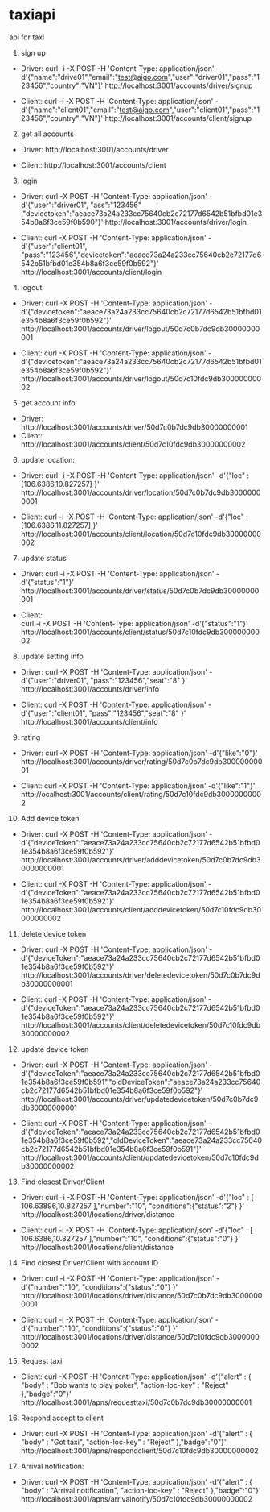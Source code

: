 taxiapi
=======

api for taxi

1) sign up
 - Driver: 
 	curl -i -X POST -H 'Content-Type: application/json' -d'{"name":"drive01","email":"test@aigo.com","user":"driver01","pass":"123456","country":"VN"}' http://localhost:3001/accounts/driver/signup

 - Client:
 	curl -i -X POST -H 'Content-Type: application/json' -d'{"name":"client01","email":"test@aigo.com","user":"client01","pass":"123456","country":"VN"}' http://localhost:3001/accounts/client/signup

2) get all accounts
 - Driver: 
 	http://localhost:3001/accounts/driver

 - Client:
 	http://localhost:3001/accounts/client

3) login
 - Driver:
	curl -X POST -H 'Content-Type: application/json' -d'{"user":"driver01", "ass":"123456" ,"devicetoken":"aeace73a24a233cc75640cb2c72177d6542b51bfbd01e354b8a6f3ce59f0b590"}' http://localhost:3001/accounts/driver/login

 - Client:
	curl -X POST -H 'Content-Type: application/json' -d'{"user":"client01", "pass":"123456","devicetoken":"aeace73a24a233cc75640cb2c72177d6542b51bfbd01e354b8a6f3ce59f0b592"}' http://localhost:3001/accounts/client/login

4) logout
 - Driver:
 	curl -X POST -H 'Content-Type: application/json' -d'{"devicetoken":"aeace73a24a233cc75640cb2c72177d6542b51bfbd01e354b8a6f3ce59f0b592"}' http://localhost:3001/accounts/driver/logout/50d7c0b7dc9db30000000001

 - Client:
	curl -X POST -H 'Content-Type: application/json' -d'{"devicetoken":"aeace73a24a233cc75640cb2c72177d6542b51bfbd01e354b8a6f3ce59f0b592"}' http://localhost:3001/accounts/driver/logout/50d7c10fdc9db30000000002

5) get account info

 - Driver: 
 	http://localhost:3001/accounts/driver/50d7c0b7dc9db30000000001
 - Client: 
 	http://localhost:3001/accounts/client/50d7c10fdc9db30000000002


6) update location:
 - Driver: 
	curl -i -X POST -H 'Content-Type: application/json' -d'{"loc" : [106.6386,10.827257] }' http://localhost:3001/accounts/driver/location/50d7c0b7dc9db30000000001

 - Client: 
	curl -i -X POST -H 'Content-Type: application/json' -d'{"loc" : [106.6386,11.827257] }' http://localhost:3001/accounts/client/location/50d7c10fdc9db30000000002

7) update status
 - Driver: 
	curl -i -X POST -H 'Content-Type: application/json' -d'{"status":"1"}' http://localhost:3001/accounts/driver/status/50d7c0b7dc9db30000000001

 - Client: 	
 	curl -i -X POST -H 'Content-Type: application/json' -d'{"status":"1"}' http://localhost:3001/accounts/client/status/50d7c10fdc9db30000000002

8) update setting info
 - Driver: 
	curl -X POST -H 'Content-Type: application/json' -d'{"user":"driver01", "pass":"123456","seat":"8" }' http://localhost:3001/accounts/driver/info

 - Client: 
	curl -X POST -H 'Content-Type: application/json' -d'{"user":"client01", "pass":"123456","seat":"8" }' http://localhost:3001/accounts/client/info

9) rating

 - Driver: 
	curl -X POST -H 'Content-Type: application/json' -d'{"like":"0"}' http://localhost:3001/accounts/driver/rating/50d7c0b7dc9db30000000001

 - Client: 
	curl -X POST -H 'Content-Type: application/json' -d'{"like":"1"}' http://ocalhost:3001/accounts/client/rating/50d7c10fdc9db30000000002

10) Add device token
 - Driver: 
	curl -X POST -H 'Content-Type: application/json' -d'{"deviceToken":"aeace73a24a233cc75640cb2c72177d6542b51bfbd01e354b8a6f3ce59f0b592"}' http://localhost:3001/accounts/driver/adddevicetoken/50d7c0b7dc9db30000000001

 - Client: 
 	curl -X POST -H 'Content-Type: application/json' -d'{"deviceToken":"aeace73a24a233cc75640cb2c72177d6542b51bfbd01e354b8a6f3ce59f0b592"}' http://localhost:3001/accounts/client/adddevicetoken/50d7c10fdc9db30000000002

11) delete device token
 - Driver: 
	curl -X POST -H 'Content-Type: application/json' -d'{"deviceToken":"aeace73a24a233cc75640cb2c72177d6542b51bfbd01e354b8a6f3ce59f0b592"}' http://localhost:3001/accounts/driver/deletedevicetoken/50d7c0b7dc9db30000000001

 - Client: 
	curl -X POST -H 'Content-Type: application/json' -d'{"deviceToken":"aeace73a24a233cc75640cb2c72177d6542b51bfbd01e354b8a6f3ce59f0b592"}' http://localhost:3001/accounts/client/deletedevicetoken/50d7c10fdc9db30000000002

12) update device token
 - Driver: 
	curl -X POST -H 'Content-Type: application/json' -d'{"deviceToken":"aeace73a24a233cc75640cb2c72177d6542b51bfbd01e354b8a6f3ce59f0b591","oldDeviceToken":"aeace73a24a233cc75640cb2c72177d6542b51bfbd01e354b8a6f3ce59f0b592"}' http://localhost:3001/accounts/driver/updatedevicetoken/50d7c0b7dc9db30000000001

 - Client: 
 	curl -X POST -H 'Content-Type: application/json' -d'{"deviceToken":"aeace73a24a233cc75640cb2c72177d6542b51bfbd01e354b8a6f3ce59f0b592","oldDeviceToken":"aeace73a24a233cc75640cb2c72177d6542b51bfbd01e354b8a6f3ce59f0b591"}' http://localhost:3001/accounts/client/updatedevicetoken/50d7c10fdc9db30000000002

13) Find closest Driver/Client
 - Driver: 
 	curl -i -X POST -H 'Content-Type: application/json' -d'{"loc" : [ 106.63896,10.827257 ],"number":"10", "conditions":{"status":"2"} }' http://localhost:3001/locations/driver/distance

 - Client: 
 	curl -i -X POST -H 'Content-Type: application/json' -d'{"loc" : [ 106.6386,10.827257 ],"number":"10", "conditions":{"status":"0"} }' http://localhost:3001/locations/client/distance

14) Find closest Driver/Client with account ID
 - Driver: 
	curl -i -X POST -H 'Content-Type: application/json' -d'{"number":"10", "conditions":{"status":"0"} }' http://localhost:3001/locations/driver/distance/50d7c0b7dc9db30000000001

 - Client: 
 	curl -i -X POST -H 'Content-Type: application/json' -d'{"number":"10", "conditions":{"status":"0"} }' http://localhost:3001/locations/driver/distance/50d7c10fdc9db30000000002

15) Request taxi
 - Client: 
 	curl -X POST  -H 'Content-Type: application/json' -d'{"alert" : { "body" : "Bob wants to play poker", "action-loc-key" : "Reject" },"badge":"0"}' http://localhost:3001/apns/requesttaxi/50d7c0b7dc9db30000000001
	
16) Respond accept to client
 - Driver: 
 	curl -X POST  -H 'Content-Type: application/json' -d'{"alert" : { "body" : "Got taxi", "action-loc-key" : "Reject" },"badge":"0"}' http://localhost:3001/apns/respondclient/50d7c10fdc9db30000000002

17) Arrival notification:
 - Driver: 
 	curl -X POST  -H 'Content-Type: application/json' -d'{"alert" : { "body" : "Arrival notification", "action-loc-key" : "Reject" },"badge":"0"}' http://localhost:3001/apns/arrivalnotify/50d7c10fdc9db30000000002	


